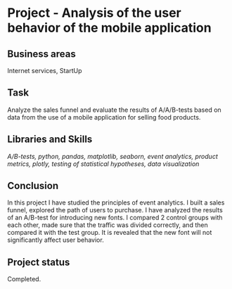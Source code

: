 # Project - Analysis of the user behavior of the mobile application

## Business areas

Internet services, StartUp

## Task

Analyze the sales funnel and evaluate the results of A/A/B-tests based on data from the use of a mobile application for selling food products.

## Libraries and Skills
*A/B-tests, python, pandas, matplotlib, seaborn, event analytics, product metrics, plotly, testing of statistical hypotheses, data visualization*

## Conclusion

In this project I have studied the principles of event analytics. I built a sales funnel, explored the path of users to purchase. 
I have analyzed the results of an A/B-test for introducing new fonts. 
I compared 2 control groups with each other, made sure that the traffic was divided correctly, and then compared it with the test group. It is revealed that the new font will not significantly affect user behavior.

## Project status
Completed.
